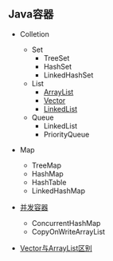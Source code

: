 ## Java容器

- Colletion
    - Set
        - TreeSet
        - HashSet
        - LinkedHashSet
    - List
        - [ArrayList](https://github.com/Cynaith/Java-Daily-Interview/blob/master/Java%E5%AE%B9%E5%99%A8/List.md)
        - [Vector](https://github.com/Cynaith/Java-Daily-Interview/blob/master/Java%E5%AE%B9%E5%99%A8/List.md)
        - [LinkedList](https://github.com/Cynaith/Java-Daily-Interview/blob/master/Java%E5%AE%B9%E5%99%A8/List.md)
    - Queue
        - LinkedList
        - PriorityQueue
- Map
    - TreeMap
    - HashMap
    - HashTable
    - LinkedHashMap

- [并发容器](Java并发编程实战)
    - ConcurrentHashMap
    - CopyOnWriteArrayList
    
- [Vector与ArrayList区别](https://github.com/Cynaith/Java-Daily-Interview/blob/master/Java%E5%AE%B9%E5%99%A8/List.md)
     